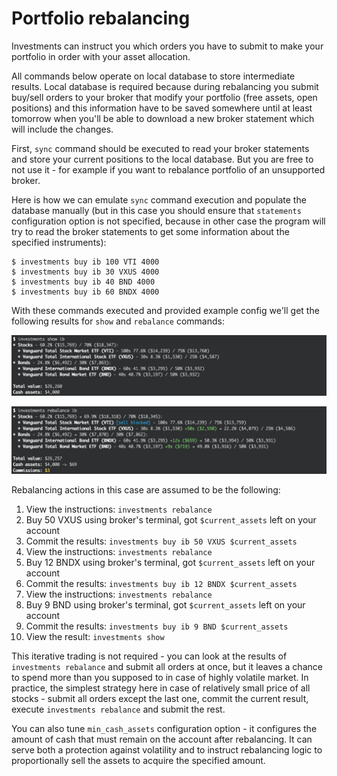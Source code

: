 # Portfolio rebalancing

Investments can instruct you which orders you have to submit to make your portfolio in order with your asset allocation.

All commands below operate on local database to store intermediate results. Local database is required because during
rebalancing you submit buy/sell orders to your broker that modify your portfolio (free assets, open positions) and this
information have to be saved somewhere until at least tomorrow when you'll be able to download a new broker statement
which will include the changes.

First, `sync` command should be executed to read your broker statements and store your current positions to the local
database. But you are free to not use it - for example if you want to rebalance portfolio of an unsupported broker.

Here is how we can emulate `sync` command execution and populate the database manually (but in this case you should
ensure that `statements` configuration option is not specified, because in other case the program will try to read
the broker statements to get some information about the specified instruments):

```
$ investments buy ib 100 VTI 4000
$ investments buy ib 30 VXUS 4000
$ investments buy ib 40 BND 4000
$ investments buy ib 60 BNDX 4000
```

With these commands executed and provided example config we'll get the following results for `show` and `rebalance`
commands:

![investments show](images/show-command.png?raw=true "investments show")

![investments rebalance](images/rebalance-command.png?raw=true "investments rebalance")

Rebalancing actions in this case are assumed to be the following:
1. View the instructions: `investments rebalance`
2. Buy 50 VXUS using broker's terminal, got `$current_assets` left on your account
3. Commit the results: `investments buy ib 50 VXUS $current_assets`
4. View the instructions: `investments rebalance`
5. Buy 12 BNDX using broker's terminal, got `$current_assets` left on your account
6. Commit the results: `investments buy ib 12 BNDX $current_assets`
7. View the instructions: `investments rebalance`
8. Buy 9 BND using broker's terminal, got `$current_assets` left on your account
9. Commit the results: `investments buy ib 9 BND $current_assets`
10. View the result: `investments show`

This iterative trading is not required - you can look at the results of `investments rebalance` and submit all orders at
once, but it leaves a chance to spend more than you supposed to in case of highly volatile market. In practice, the
simplest strategy here in case of relatively small price of all stocks - submit all orders except the last one, commit
the current result, execute `investments rebalance` and submit the rest.

You can also tune `min_cash_assets` configuration option - it configures the amount of cash that must remain on the
account after rebalancing. It can serve both a protection against volatility and to instruct rebalancing logic to
proportionally sell the assets to acquire the specified amount.